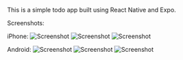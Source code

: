 This is a simple todo app built using React Native and Expo.

Screenshots:

iPhone:
![Screenshot](iPhone1.png)
![Screenshot](iPhone2.png)
![Screenshot](iPhone3.png)

Android:
![Screenshot](Android1.png)
![Screenshot](Android2.png)
![Screenshot](Android3.png)